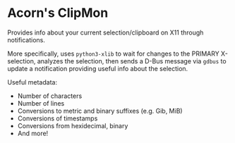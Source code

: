 # Acorn's ClipMon

Provides info about your current selection/clipboard on X11 through notifications.

More specifically, uses `python3-xlib` to wait for changes to the PRIMARY X-selection, analyzes the selection, then sends a D-Bus message via `gdbus` to update a notification providing useful info about the selection.

Useful metadata:
* Number of characters
* Number of lines
* Conversions to metric and binary suffixes (e.g. Gib, MiB)
* Conversions of timestamps
* Conversions from hexidecimal, binary
* And more!